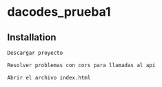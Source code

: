 # dacodes_prueba1

## Installation

```bash
Descargar proyecto
```

```bash
Resolver problemas con cors para llamadas al api
```

```bash
Abrir el archivo index.html
```
